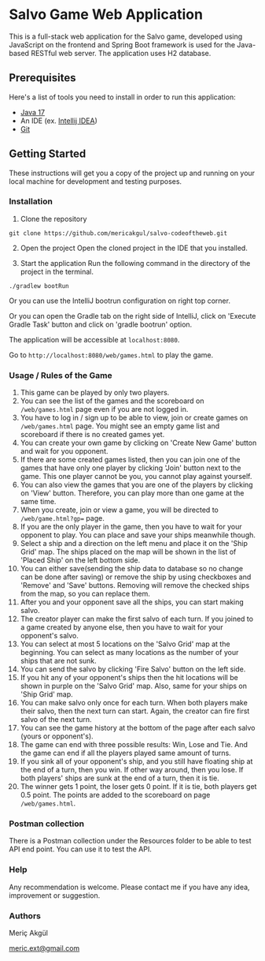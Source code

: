# Salvo Game Web Application
This is a full-stack web application for the Salvo game, developed using 
JavaScript on the frontend and Spring Boot framework is used for the Java-based RESTful web server. 
The application uses H2 database.

## Prerequisites
Here's a list of tools you need to install in order to run this application:
* [Java 17](https://www.oracle.com/java/technologies/downloads/)
* An IDE (ex. [Intellij IDEA](https://www.jetbrains.com/idea/download/))
* [Git](https://git-scm.com/book/en/v2/Getting-Started-Installing-Git)

## Getting Started
These instructions will get you a copy of the project up and running on your local machine for development and testing purposes.

### Installation
1. Clone the repository
```
git clone https://github.com/mericakgul/salvo-codeoftheweb.git
```

2. Open the project
Open the cloned project in the IDE that you installed.


3. Start the application
Run the following command in the directory of the project in the terminal. 
```
./gradlew bootRun
```
Or you can use the IntelliJ bootrun configuration on right top corner. 

Or you can open the Gradle tab on the right side of IntelliJ, click on 'Execute Gradle Task' button and click on 'gradle bootrun' option. 

The application will be accessible at `localhost:8080`.

Go to `http://localhost:8080/web/games.html` to play the game.


### Usage / Rules of the Game

1. This game can be played by only two players.
2. You can see the list of the games and the scoreboard on `/web/games.html` page even if you are not logged in.
3. You have to log in / sign up to be able to view, join or create games on `/web/games.html` page. You might see an empty game list and scoreboard if there is no created games yet.
4. You can create your own game by clicking on 'Create New Game' button and wait for you opponent.
5. If there are some created games listed, then you can join one of the games that have only one player by clicking 'Join' button next to the game. This one player cannot be you, you cannot play against yourself.
6. You can also view the games that you are one of the players by clicking on 'View' button. Therefore, you can play more than one game at the same time.
7. When you create, join or view a game, you will be directed to `/web/game.html?gp=` page.
8. If you are the only player in the game, then you have to wait for your opponent to play. You can place and save your ships meanwhile though.
9. Select a ship and a direction on the left menu and place it on the 'Ship Grid' map. The ships placed on the map will be shown in the list of 'Placed Ship' on the left bottom side.
10. You can either save(sending the ship data to database so no change can be done after saving) or remove the ship by using checkboxes and 'Remove' and 'Save' buttons. Removing will remove the checked ships from the map, so you can replace them.
11. After you and your opponent save all the ships, you can start making salvo.
12. The creator player can make the first salvo of each turn. If you joined to a game created by anyone else, then you have to wait for your opponent's salvo.
13. You can select at most 5 locations on the 'Salvo Grid' map at the beginning. You can select as many locations as the number of your ships that are not sunk.
14. You can send the salvo by clicking 'Fire Salvo' button on the left side.
15. If you hit any of your opponent's ships then the hit locations will be shown in purple on the 'Salvo Grid' map. Also, same for your ships on 'Ship Grid' map.
16. You can make salvo only once for each turn. When both players make their salvo, then the next turn can start. Again, the creator can fire first salvo of the next turn.
17. You can see the game history at the bottom of the page after each salvo (yours or opponent's).
18. The game can end with three possible results: Win, Lose and Tie. And the game can end if all the players played same amount of turns.
19. If you sink all of your opponent's ship, and you still have floating ship at the end of a turn, then you win. If other way around, then you lose. If both players' ships are sunk at the end of a turn, then it is tie.
20. The winner gets 1 point, the loser gets 0 point. If it is tie, both players get 0.5 point. The points are added to the scoreboard on page `/web/games.html`.

### Postman collection
There is a Postman collection under the Resources folder to be able to test API end point. You can use it to test the API.

### Help
Any recommendation is welcome. Please contact me if you have any idea, improvement or suggestion.

### Authors

Meriç Akgül

meric.ext@gmail.com
